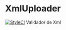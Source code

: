 # XmlUploader

[![StyleCI](https://styleci.io/repos/80683052/shield?branch=master)](https://styleci.io/repos/80683052) 
Validador de Xml
